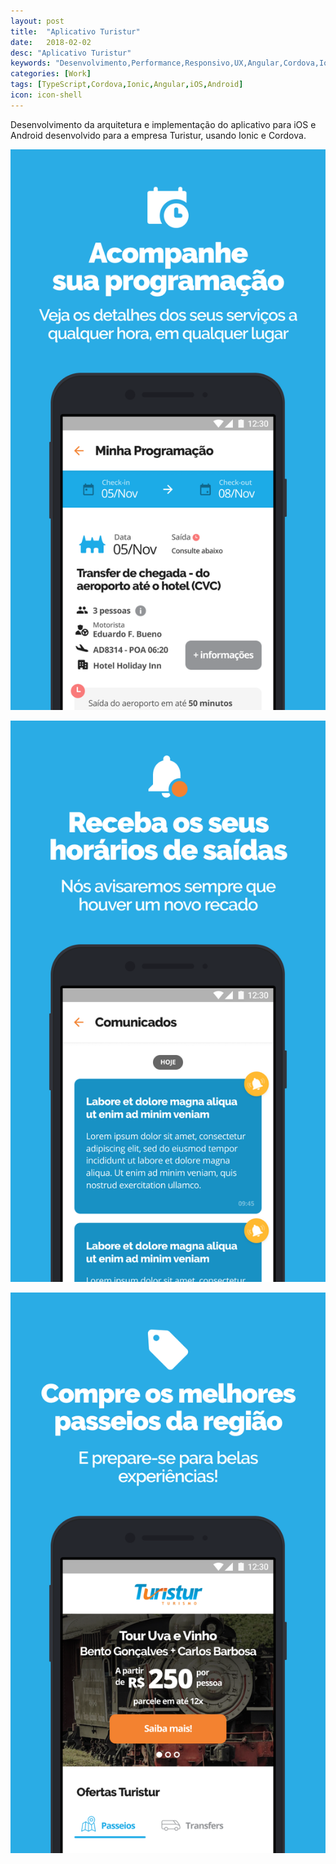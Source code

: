 ```yaml
---
layout: post
title:  "Aplicativo Turistur"
date:   2018-02-02
desc: "Aplicativo Turistur"
keywords: "Desenvolvimento,Performance,Responsivo,UX,Angular,Cordova,Ionic,iOS,Android"
categories: [Work]
tags: [TypeScript,Cordova,Ionic,Angular,iOS,Android]
icon: icon-shell
---
```


Desenvolvimento da arquitetura e implementação do aplicativo para iOS e Android desenvolvido para a empresa Turistur, usando Ionic e Cordova.

![GitHub Logo](/static/assets/img/blog/turistur/1.png)

![GitHub Logo](/static/assets/img/blog/turistur/2.png)

![GitHub Logo](/static/assets/img/blog/turistur/3.png)